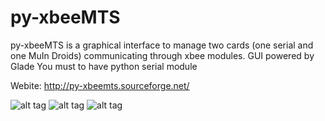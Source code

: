 # py-xbeeMTS
py-xbeeMTS is a graphical interface to manage two cards (one serial and one MuIn Droids) communicating through xbee modules. GUI powered by Glade You must to have python serial module

Webite: http://py-xbeemts.sourceforge.net/

![alt tag](https://a.fsdn.com/con/app/proj/py-xbeemts/screenshots/214770.jpg)
![alt tag](https://a.fsdn.com/con/app/proj/py-xbeemts/screenshots/214768.jpg)
![alt tag](https://a.fsdn.com/con/app/proj/py-xbeemts/screenshots/214772.jpg)
